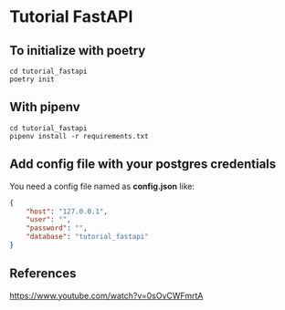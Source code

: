 # Tutorial FastAPI 
## To initialize with poetry
```
cd tutorial_fastapi
poetry init
```

## With pipenv
```
cd tutorial_fastapi
pipenv install -r requirements.txt
```
## Add config file with your postgres credentials 
You need a config file named as **config.json** like:

```json
{
    "host": "127.0.0.1",
    "user": "",
    "password": "",
    "database": "tutorial_fastapi"
}
```
## References
https://www.youtube.com/watch?v=0sOvCWFmrtA